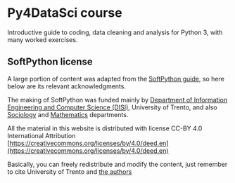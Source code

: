 
# Py4DataSci course

Introductive guide to coding, data cleaning and analysis for Python 3, with many worked exercises.


## SoftPython license

A large portion of content was adapted from the [SoftPython guide](https://en.softpython.org/), so here below are its relevant acknowledgments.

The making of SoftPython was funded mainly by [Department of Information Engineering and Computer Science (DISI)](https://www.disi.unitn.it), University of Trento, and also [Sociology](https://www.sociologia.unitn.it/en) and [Mathematics](https://www.maths.unitn.it/en) departments.

All the material in this website is distributed with license CC-BY 4.0 International Attribution [https://creativecommons.org/licenses/by/4.0/deed.en](https://creativecommons.org/licenses/by/4.0/deed.en)

Basically, you can freely redistribute and modify the content, just remember to cite University of Trento and [the authors](https://en.softpython.org/index.html#Autori)
